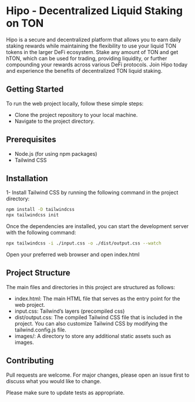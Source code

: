 # Hipo - Decentralized Liquid Staking on TON

Hipo is a secure and decentralized platform that allows you to earn daily staking rewards while maintaining the flexibility to use your liquid TON tokens in the larger DeFi ecosystem. Stake any amount of TON and get hTON, which can be used for trading, providing liquidity, or further compounding your rewards across various DeFi protocols. Join Hipo today and experience the benefits of decentralized TON liquid staking.

## Getting Started

To run the web project locally, follow these simple steps:

- Clone the project repository to your local machine.
- Navigate to the project directory.

## Prerequisites

- Node.js (for using npm packages)
- Tailwind CSS

## Installation

1- Install Tailwind CSS by running the following command in the project directory:

```bash
npm install -D tailwindcss
npx tailwindcss init
```

Once the dependencies are installed, you can start the development server with the following command:

```bash
npx tailwindcss -i ./input.css -o ./dist/output.css --watch
```

Open your preferred web browser and open index.html

## Project Structure

The main files and directories in this project are structured as follows:

- index.html: The main HTML file that serves as the entry point for the web project.
- input.css: Tailwind’s layers (precompiled css)
- dist/output.css: The compiled Tailwind CSS file that is included in the project. You can also customize Tailwind CSS by modifying the tailwind.config.js file.
- images/: A directory to store any additional static assets such as images.

## Contributing

Pull requests are welcome. For major changes, please open an issue first
to discuss what you would like to change.

Please make sure to update tests as appropriate.
